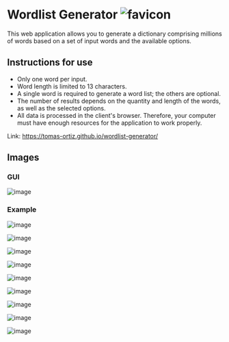 # Wordlist Generator ![favicon](https://github.com/Tomas-Ortiz/wordlist-generator/assets/56492312/4b031e35-8d14-4fd7-9d40-c35e65fbc45b)

This web application allows you to generate a dictionary comprising millions of words based on a set of input words and the available options.

## Instructions for use
- Only one word per input.
- Word length is limited to 13 characters.
- A single word is required to generate a word list; the others are optional.
- The number of results depends on the quantity and length of the words, as well as the selected options.
- All data is processed in the client's browser. Therefore, your computer must have enough resources for the application to work properly.

Link: https://tomas-ortiz.github.io/wordlist-generator/

## Images

### GUI

![image](https://github.com/Tomas-Ortiz/wordlist-generator/assets/56492312/6c58dc7a-ca17-4142-8818-3b5706609dcf)

### Example
  
![image](https://github.com/Tomas-Ortiz/wordlist-generator/assets/56492312/b3be3bee-ee90-468b-b440-c2b59e46c8e8)

![image](https://github.com/Tomas-Ortiz/wordlist-generator/assets/56492312/9f846f42-0699-45a6-9977-9cbd4109f6b7)

![image](https://github.com/Tomas-Ortiz/wordlist-generator/assets/56492312/d1459581-6687-4ec1-82d9-4a7c3bd60134)

![image](https://github.com/Tomas-Ortiz/wordlist-generator/assets/56492312/c7649879-af82-4421-ba30-371dab09747b)

![image](https://github.com/Tomas-Ortiz/wordlist-generator/assets/56492312/81ffa9a1-c375-4629-a8c8-db30c47c5108)

![image](https://github.com/Tomas-Ortiz/wordlist-generator/assets/56492312/4a9d4bb2-d6c5-4d1b-8ed9-cebc9f4c835f)

![image](https://github.com/Tomas-Ortiz/wordlist-generator/assets/56492312/bfc0dce8-1395-4451-bcd6-a07c34467e7a)

![image](https://github.com/Tomas-Ortiz/wordlist-generator/assets/56492312/af2bb868-e14a-4d81-9255-9a205a4037d7)

![image](https://github.com/Tomas-Ortiz/wordlist-generator/assets/56492312/76780a5d-b005-47f2-a446-2386a0cab3cb)
